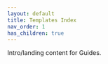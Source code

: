 ```yaml
---
layout: default
title: Templates Index
nav_order: 1
has_children: true
---
```

Intro/landing content for Guides.
